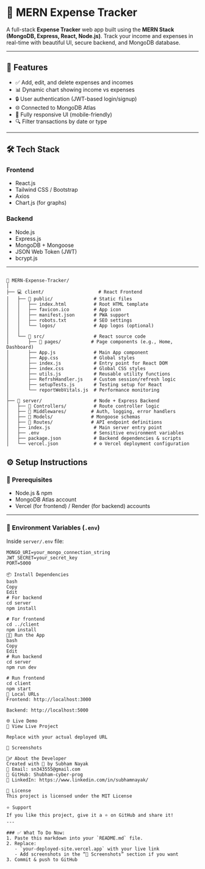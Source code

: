 # 💸 MERN Expense Tracker

A full-stack **Expense Tracker** web app built using the **MERN Stack (MongoDB, Express, React, Node.js)**. Track your income and expenses in real-time with beautiful UI, secure backend, and MongoDB database.

---

## 🚀 Features

- ✅ Add, edit, and delete expenses and incomes
- 📊 Dynamic chart showing income vs expenses
- 🔒 User authentication (JWT-based login/signup)
- 🌐 Connected to MongoDB Atlas
- 📱 Fully responsive UI (mobile-friendly)
- 🔍 Filter transactions by date or type

---

## 🛠️ Tech Stack

### Frontend
- React.js
- Tailwind CSS / Bootstrap
- Axios
- Chart.js (for graphs)

### Backend
- Node.js
- Express.js
- MongoDB + Mongoose
- JSON Web Token (JWT)
- bcrypt.js

---

```

📁 MERN-Expense-Tracker/
│
├── 💻 client/                    # React Frontend
│   ├── 📂 public/               # Static files
│   │   ├── index.html          # Root HTML template
│   │   ├── favicon.ico         # App icon
│   │   ├── manifest.json       # PWA support
│   │   ├── robots.txt          # SEO settings
│   │   └── logos/              # App logos (optional)
│   │
│   └── 📂 src/                  # React source code
│       ├── 📂 pages/           # Page components (e.g., Home, Dashboard)
│       ├── App.js              # Main App component
│       ├── App.css             # Global styles
│       ├── index.js            # Entry point for React DOM
│       ├── index.css           # Global CSS styles
│       ├── utils.js            # Reusable utility functions
│       ├── RefrshHandler.js    # Custom session/refresh logic
│       ├── setupTests.js       # Testing setup for React
│       └── reportWebVitals.js  # Performance monitoring
│
├── 🚀 server/                   # Node + Express Backend
│   ├── 📂 Controllers/          # Route controller logic
│   ├── 📂 Middlewares/         # Auth, logging, error handlers
│   ├── 📂 Models/              # Mongoose schemas
│   ├── 📂 Routes/              # API endpoint definitions
│   ├── index.js                # Main server entry point
│   ├── .env                    # Sensitive environment variables
│   ├── package.json            # Backend dependencies & scripts
│   └── vercel.json             # ⚙️ Vercel deployment configuration

````
## ⚙️ Setup Instructions

### 🔑 Prerequisites
- Node.js & npm
- MongoDB Atlas account
- Vercel (for frontend) / Render (for backend) accounts

---

### 🔐 Environment Variables (`.env`)

Inside `server/.env` file:

```env
MONGO_URI=your_mongo_connection_string
JWT_SECRET=your_secret_key
PORT=5000

📦 Install Dependencies
bash
Copy
Edit
# For backend
cd server
npm install

# For frontend
cd ../client
npm install
🧑‍💻 Run the App
bash
Copy
Edit
# Run backend
cd server
npm run dev

# Run frontend
cd client
npm start
🔗 Local URLs
Frontend: http://localhost:3000

Backend: http://localhost:5000

🌐 Live Demo
🔗 View Live Project

Replace with your actual deployed URL

📸 Screenshots

🙋‍♂️ About the Developer
Created with 💙 by Subham Nayak
📧 Email: sn343555@gmail.com
🔗 GitHub: Shubham-cyber-prog
🔗 LinkedIn: https://www.linkedin.com/in/subhamnayak/

📃 License
This project is licensed under the MIT License

⭐ Support
If you like this project, give it a ⭐ on GitHub and share it!
---

### ✅ What To Do Now:
1. Paste this markdown into your `README.md` file.
2. Replace:
   - `your-deployed-site.vercel.app` with your live link
   - Add screenshots in the “📸 Screenshots” section if you want
3. Commit & push to GitHub

